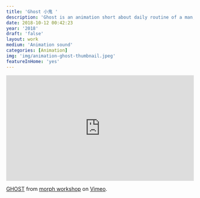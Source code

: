 ```yaml
---
title: 'Ghost 小鬼 '
description: 'Ghost is an animation short about daily routine of a man, who is sicked to be a part of the city. All he wants is to get back home'
date: 2018-10-12 00:42:23
year: '2018'
draft: 'false'
layout: work
medium: 'Animation sound'
categories: [Animation]
img: 'img/animation-ghost-thumbnail.jpeg'
featureInHome: 'yes'
---
```


<div style="padding:56.25% 0 0 0;position:relative;"><iframe src="https://player.vimeo.com/video/223475234?h=f1e999df79&title=0&byline=0&portrait=0" style="position:absolute;top:0;left:0;width:100%;height:100%;" frameborder="0" allow="autoplay; fullscreen; picture-in-picture" allowfullscreen></iframe></div><script src="https://player.vimeo.com/api/player.js"></script>
<p><a href="https://vimeo.com/223475234">GHOST</a> from <a href="https://vimeo.com/morphws">morph workshop</a> on <a href="https://vimeo.com">Vimeo</a>.</p>
